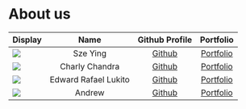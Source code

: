 # About us


 Display                                             |   Name   |            Github Profile             |       Portfolio       
-----------------------------------------------------|:--------:|:-------------------------------------:|:---------------------:
![](https://via.placeholder.com/100.png?text=Photo) | Sze Ying | [Github](https://github.com/szeyingg) | [Portfolio](szeyingg) 
![](https://via.placeholder.com/100.png?text=Photo) | Charly Chandra | [Github](https://github.com/) | [Portfolio](charly2312)
![](https://via.placeholder.com/100.png?text=Photo) | Edward Rafael Lukito | [Github](https://github.com/edwardrl101) | [Portfolio](edwardrl101)
![](https://via.placeholder.com/100.png?text=Photo) |  Andrew  | [Github](https://github.com/) | [Portfolio](docs/team/johndoe.md)
